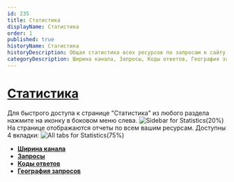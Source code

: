 ```yaml
---
id: 235
title: Статистика
displayName: Статистика
order: 1
published: true
historyName: Статистика
historyDescription: Общая статистика всех ресурсов по запросам к сайту, движению и источникам трафика
categoryDescription: Ширина канала, Запросы, Коды ответов, География запросов
---
```


# [Статистика](statistics)

Для быстрого доступа к странице "Статистика" из любого раздела нажмите на иконку в боковом меню слева.
![Sidebar for Statistics(20%)](https://img.solarspace.pro/docs/statistic-full.jpg "Боковое меню раздела 'Статистика'")
На странице отображаются отчеты по всем вашим ресурсам. Доступны 4 вкладки:
![All tabs for Statistics(75%)](https://img.solarspace.pro/docs/pages-for-statistics.jpg "Все вкладки раздела 'Статистика'")
- [**Ширина канала**]([236]) </br>
- [**Запросы**]([237]) </br>
- [**Коды ответов**]([238]) </br>
- [**География запросов**]([239])